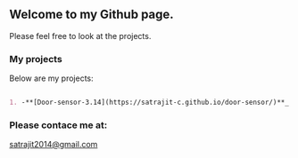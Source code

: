 ## Welcome to my Github page.

Please feel free to look at the projects.

### My projects

Below are my projects:

```markdown

1. -**[Door-sensor-3.14](https://satrajit-c.github.io/door-sensor/)**_

```
### Please contace me at:

satrajit2014@gmail.com
